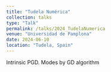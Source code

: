 ```yaml
---
title: "Tudela Numérica"
collection: talks
type: "Talk"
permalink: /talks/2024_TudelaNumerica
venue: "Universidad de Pamplona"
date: 2024-06-10
location: "Tudela, Spain"
---
```


Intrinsic PGD. Modes by GD algorithm
